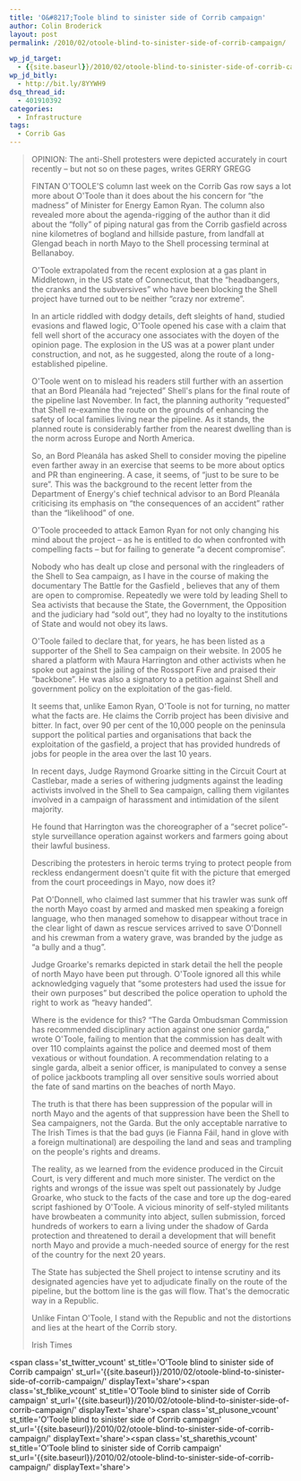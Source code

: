 ```yaml
---
title: 'O&#8217;Toole blind to sinister side of Corrib campaign'
author: Colin Broderick
layout: post
permalink: /2010/02/otoole-blind-to-sinister-side-of-corrib-campaign/

wp_jd_target:
  - {{site.baseurl}}/2010/02/otoole-blind-to-sinister-side-of-corrib-campaign/
wp_jd_bitly:
  - http://bit.ly/8YYWH9
dsq_thread_id:
  - 401910392
categories:
  - Infrastructure
tags:
  - Corrib Gas
---
```

> OPINION: The anti-Shell protesters were depicted accurately in court recently – but not so on these pages, writes GERRY GREGG
> 
> FINTAN O'TOOLE'S column last week on the Corrib Gas row says a lot more about O'Toole than it does about the his concern for “the madness” of Minister for Energy Eamon Ryan. The column also revealed more about the agenda-rigging of the author than it did about the “folly” of piping natural gas from the Corrib gasfield across nine kilometres of bogland and hillside pasture, from landfall at Glengad beach in north Mayo to the Shell processing terminal at Bellanaboy.
> 
> O'Toole extrapolated from the recent explosion at a gas plant in Middletown, in the US state of Connecticut, that the “headbangers, the cranks and the subversives” who have been blocking the Shell project have turned out to be neither “crazy nor extreme”.
> 
> In an article riddled with dodgy details, deft sleights of hand, studied evasions and flawed logic, O'Toole opened his case with a claim that fell well short of the accuracy one associates with the doyen of the opinion page. The explosion in the US was at a power plant under construction, and not, as he suggested, along the route of a long-established pipeline.
> 
> O'Toole went on to mislead his readers still further with an assertion that an Bord Pleanála had “rejected” Shell's plans for the final route of the pipeline last November. In fact, the planning authority “requested” that Shell re-examine the route on the grounds of enhancing the safety of local families living near the pipeline. As it stands, the planned route is considerably farther from the nearest dwelling than is the norm across Europe and North America.
> 
> So, an Bord Pleanála has asked Shell to consider moving the pipeline even farther away in an exercise that seems to be more about optics and PR than engineering. A case, it seems, of “just to be sure to be sure”. This was the background to the recent letter from the Department of Energy's chief technical advisor to an Bord Pleanála criticising its emphasis on “the consequences of an accident” rather than the “likelihood” of one.
> 
> O'Toole proceeded to attack Eamon Ryan for not only changing his mind about the project – as he is entitled to do when confronted with compelling facts – but for failing to generate “a decent compromise”.
> 
> Nobody who has dealt up close and personal with the ringleaders of the Shell to Sea campaign, as I have in the course of making the documentary The Battle for the Gasfield , believes that any of them are open to compromise. Repeatedly we were told by leading Shell to Sea activists that because the State, the Government, the Opposition and the judiciary had “sold out”, they had no loyalty to the institutions of State and would not obey its laws.
> 
> O'Toole failed to declare that, for years, he has been listed as a supporter of the Shell to Sea campaign on their website. In 2005 he shared a platform with Maura Harrington and other activists when he spoke out against the jailing of the Rossport Five and praised their “backbone”. He was also a signatory to a petition against Shell and government policy on the exploitation of the gas-field.
> 
> It seems that, unlike Eamon Ryan, O'Toole is not for turning, no matter what the facts are. He claims the Corrib project has been divisive and bitter. In fact, over 90 per cent of the 10,000 people on the peninsula support the political parties and organisations that back the exploitation of the gasfield, a project that has provided hundreds of jobs for people in the area over the last 10 years.
> 
> In recent days, Judge Raymond Groarke sitting in the Circuit Court at Castlebar, made a series of withering judgments against the leading activists involved in the Shell to Sea campaign, calling them vigilantes involved in a campaign of harassment and intimidation of the silent majority.
> 
> He found that Harrington was the choreographer of a “secret police”-style surveillance operation against workers and farmers going about their lawful business.
> 
> Describing the protesters in heroic terms trying to protect people from reckless endangerment doesn't quite fit with the picture that emerged from the court proceedings in Mayo, now does it?
> 
> Pat O'Donnell, who claimed last summer that his trawler was sunk off the north Mayo coast by armed and masked men speaking a foreign language, who then managed somehow to disappear without trace in the clear light of dawn as rescue services arrived to save O'Donnell and his crewman from a watery grave, was branded by the judge as “a bully and a thug”.
> 
> Judge Groarke's remarks depicted in stark detail the hell the people of north Mayo have been put through. O'Toole ignored all this while acknowledging vaguely that “some protesters had used the issue for their own purposes” but described the police operation to uphold the right to work as “heavy handed”.
> 
> Where is the evidence for this? “The Garda Ombudsman Commission has recommended disciplinary action against one senior garda,” wrote O'Toole, failing to mention that the commission has dealt with over 110 complaints against the police and deemed most of them vexatious or without foundation. A recommendation relating to a single garda, albeit a senior officer, is manipulated to convey a sense of police jackboots trampling all over sensitive souls worried about the fate of sand martins on the beaches of north Mayo.
> 
> The truth is that there has been suppression of the popular will in north Mayo and the agents of that suppression have been the Shell to Sea campaigners, not the Garda. But the only acceptable narrative to The Irish Times is that the bad guys (ie Fianna Fáil, hand in glove with a foreign multinational) are despoiling the land and seas and trampling on the people's rights and dreams.
> 
> The reality, as we learned from the evidence produced in the Circuit Court, is very different and much more sinister. The verdict on the rights and wrongs of the issue was spelt out passionately by Judge Groarke, who stuck to the facts of the case and tore up the dog-eared script fashioned by O'Toole. A vicious minority of self-styled militants have browbeaten a community into abject, sullen submission, forced hundreds of workers to earn a living under the shadow of Garda protection and threatened to derail a development that will benefit north Mayo and provide a much-needed source of energy for the rest of the country for the next 20 years.
> 
> The State has subjected the Shell project to intense scrutiny and its designated agencies have yet to adjudicate finally on the route of the pipeline, but the bottom line is the gas will flow. That's the democratic way in a Republic.
> 
> Unlike Fintan O'Toole, I stand with the Republic and not the distortions and lies at the heart of the Corrib story.
> 
> Irish Times

<span class='st\_twitter\_vcount' st\_title='O&#8217;Toole blind to sinister side of Corrib campaign' st\_url='{{site.baseurl}}/2010/02/otoole-blind-to-sinister-side-of-corrib-campaign/' displayText='share'></span><span class='st\_fblike\_vcount' st\_title='O&#8217;Toole blind to sinister side of Corrib campaign' st\_url='{{site.baseurl}}/2010/02/otoole-blind-to-sinister-side-of-corrib-campaign/' displayText='share'></span><span class='st\_plusone\_vcount' st\_title='O&#8217;Toole blind to sinister side of Corrib campaign' st\_url='{{site.baseurl}}/2010/02/otoole-blind-to-sinister-side-of-corrib-campaign/' displayText='share'></span><span class='st\_sharethis\_vcount' st\_title='O&#8217;Toole blind to sinister side of Corrib campaign' st\_url='{{site.baseurl}}/2010/02/otoole-blind-to-sinister-side-of-corrib-campaign/' displayText='share'></span>